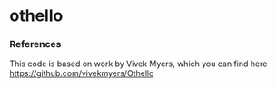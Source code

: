 # othello

### References
This code is based on work by Vivek Myers, which you can find here
https://github.com/vivekmyers/Othello
